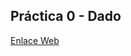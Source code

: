 ## Práctica 0 - Dado

[Enlace Web](https://raulrgueztorres-ull.github.io/JavaScript-OSL/practica-0/)
